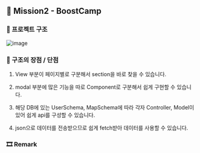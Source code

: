 ## 📕 Mission2 - BoostCamp

### 📘 프로젝트 구조

![image](https://user-images.githubusercontent.com/42922298/133367733-27b40761-d654-4556-9bed-abc7e5786471.png)

### 📘 구조의 장점 / 단점

1. View 부분이 페이지별로 구분해서 section을 바로 찾을 수 있습니다.

2. modal 부분에 많은 기능을 따로 Component로 구분해서 쉽게 구현할 수 있습니다.

3. 해당 DB에 있는 UserSchema, MapSchema에 따라 각자 Controller, Model이 있어 쉽게 api를 구성할 수 있습니다.

4. json으로 데이터를 전송받으므로 쉽게 fetch받아 데이터를 사용할 수 있습니다.

### 🎞 Remark
